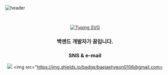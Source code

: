 ![header](https://capsule-render.vercel.app/api?type=waving&color=auto&height=300&section=header&text=Hi%20there%20👋&fontSize=90)

<br>
<div align="center">

[![Typing SVG](https://readme-typing-svg.demolab.com?font=Fira+Code&size=30&pause=1000&color=81BEF7&center=true&width=435&lines=Hello%2C+I%E2%80%99m+jaehyeon.;Back-End+developer)](https://git.io/typing-svg)

### 백엔드 개발자가 꿈입니다.

### SNS & e-mail
<a href="https://www.instagram.com/qocn16/" target="_blank"><img src="https://img.shields.io/badge/@qocn-E4405F?style=flat-square-badge&logo=Instagram&logoColor=white"></a>
<img src="https://img.shields.io/badge/baejaehyeon0106@gmail.com>
<!--
**cabbage16/cabbage16** is a ✨ _special_ ✨ repository because its `README.md` (this file) appears on your GitHub profile.

Here are some ideas to get you started:

- 🔭 I’m currently working on ...
- 🌱 I’m currently learning ...
- 👯 I’m looking to collaborate on ...
- 🤔 I’m looking for help with ...
- 💬 Ask me about ...
- 📫 How to reach me: ...
- 😄 Pronouns: ...
- ⚡ Fun fact: ...
-->